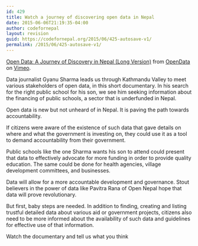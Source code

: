 ```yaml
---
id: 429
title: Watch a journey of discovering open data in Nepal
date: 2015-06-06T21:19:35-04:00
author: codefornepal
layout: revision
guid: https://codefornepal.org/2015/06/425-autosave-v1/
permalink: /2015/06/425-autosave-v1/
---
```

[Open Data: A Journey of Discovery in Nepal (Long Version)](https://vimeo.com/129117891) from [OpenData](https://vimeo.com/opendata) on [Vimeo](https://vimeo.com).

Data journalist Gyanu Sharma leads us through Kathmandu Valley to meet various stakeholders of open data, in this short documentary. In his search for the right public school for his son, we see him seeking information about the financing of public schools, a sector that is underfunded in Nepal.

Open data is new but not unheard of in Nepal. It is paving the path towards accountability.

If citizens were aware of the existence of such data that gave details on where and what the government is investing on, they could use it as a tool to demand accountability from their government.

Public schools like the one Sharma wants his son to attend could present that data to effectively advocate for more funding in order to provide quality education. The same could be done for health agencies, village development committees, and businesses.

Data will allow for a more accountable development and governance. Stout believers in the power of data like Pavitra Rana of Open Nepal hope that data will prove revolutionary.

But first, baby steps are needed. In addition to finding, creating and listing trustful detailed data about various aid or government projects, citizens also need to be more informed about the availability of such data and guidelines for effective use of that information.

Watch the documentary and tell us what you think